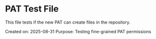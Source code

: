 # PAT Test File

This file tests if the new PAT can create files in the repository.

Created on: 2025-08-31
Purpose: Testing fine-grained PAT permissions